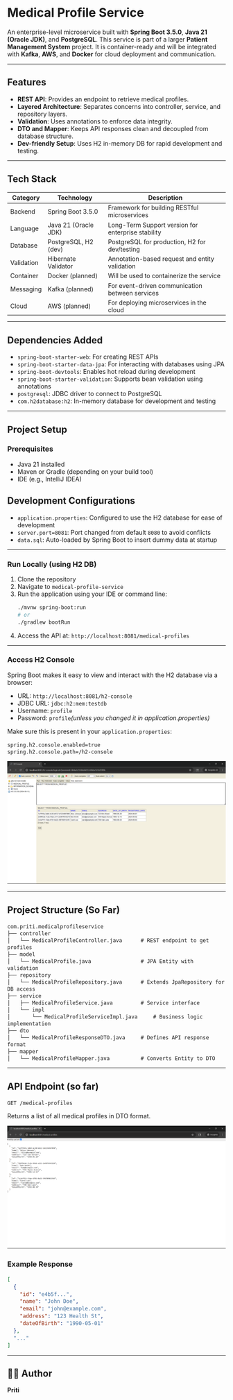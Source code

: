 # Medical Profile Service

An enterprise-level microservice built with **Spring Boot 3.5.0**, **Java 21 (Oracle JDK)**, and **PostgreSQL**. This service is part of a larger **Patient Management System** project. It is container-ready and will be integrated with **Kafka**, **AWS**, and **Docker** for cloud deployment and communication.

---

## Features

- **REST API**: Provides an endpoint to retrieve medical profiles.
- **Layered Architecture**: Separates concerns into controller, service, and repository layers.
- **Validation**: Uses annotations to enforce data integrity.
- **DTO and Mapper**: Keeps API responses clean and decoupled from database structure.
- **Dev-friendly Setup**: Uses H2 in-memory DB for rapid development and testing.

---

## Tech Stack

| Category   | Technology           | Description                                        |
| ---------- | -------------------- | -------------------------------------------------- |
| Backend    | Spring Boot 3.5.0    | Framework for building RESTful microservices       |
| Language   | Java 21 (Oracle JDK) | Long-Term Support version for enterprise stability |
| Database   | PostgreSQL, H2 (dev) | PostgreSQL for production, H2 for dev/testing      |
| Validation | Hibernate Validator  | Annotation-based request and entity validation     |
| Container  | Docker (planned)     | Will be used to containerize the service           |
| Messaging  | Kafka (planned)      | For event-driven communication between services    |
| Cloud      | AWS (planned)        | For deploying microservices in the cloud           |

---

## Dependencies Added

- `spring-boot-starter-web`: For creating REST APIs
- `spring-boot-starter-data-jpa`: For interacting with databases using JPA
- `spring-boot-devtools`: Enables hot reload during development
- `spring-boot-starter-validation`: Supports bean validation using annotations
- `postgresql`: JDBC driver to connect to PostgreSQL
- `com.h2database:h2`: In-memory database for development and testing

---

## Project Setup

### Prerequisites

- Java 21 installed
- Maven or Gradle (depending on your build tool)
- IDE (e.g., IntelliJ IDEA)

## Development Configurations

- `application.properties`: Configured to use the H2 database for ease of development
- `server.port=8081`: Port changed from default `8080` to avoid conflicts
- `data.sql`: Auto-loaded by Spring Boot to insert dummy data at startup

---

### Run Locally (using H2 DB)

1. Clone the repository
2. Navigate to `medical-profile-service`
3. Run the application using your IDE or command line:
   ```bash
   ./mvnw spring-boot:run
   # or
   ./gradlew bootRun
   ```
4. Access the API at: `http://localhost:8081/medical-profiles`

---

### Access H2 Console

Spring Boot makes it easy to view and interact with the H2 database via a browser:

- URL: `http://localhost:8081/h2-console`
- JDBC URL: `jdbc:h2:mem:testdb`
- Username: `profile`
- Password: `profile`*(unless you changed it in application.properties)*

Make sure this is present in your `application.properties`:

```properties
spring.h2.console.enabled=true
spring.h2.console.path=/h2-console
```

![img_1.png](assets/img_1.png)

---

## Project Structure (So Far)

```
com.priti.medicalprofileservice
├── controller
│   └── MedicalProfileController.java      # REST endpoint to get profiles
├── model
│   └── MedicalProfile.java                # JPA Entity with validation
├── repository
│   └── MedicalProfileRepository.java      # Extends JpaRepository for DB access
├── service
│   ├── MedicalProfileService.java         # Service interface
│   └── impl
│       └── MedicalProfileServiceImpl.java     # Business logic implementation
├── dto
│   └── MedicalProfileResponseDTO.java     # Defines API response format
├── mapper
│   └── MedicalProfileMapper.java          # Converts Entity to DTO
```

---

## API Endpoint (so far)

```
GET /medical-profiles
```

Returns a list of all medical profiles in DTO format.

![img.png](assets/img.png)

### Example Response


```json
[
  {
    "id": "e4b5f...",
    "name": "John Doe",
    "email": "john@example.com",
    "address": "123 Health St",
    "dateOfBirth": "1990-05-01"
  },
  "..."
]
```

---

## 🧑‍💻 Author

**Priti**